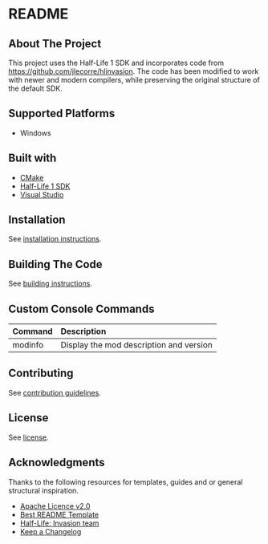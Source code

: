 # README

## About The Project

This project uses the Half-Life 1 SDK and incorporates code from https://github.com/jlecorre/hlinvasion. The code has been modified to work with newer and modern compilers, while preserving the original structure of the default SDK.

## Supported Platforms

- Windows

## Built with

- [CMake](https://cmake.org/)
- [Half-Life 1 SDK](https://github.com/ValveSoftware/halflife)
- [Visual Studio](https://visualstudio.microsoft.com/)

## Installation

See [installation instructions](INSTALL.md).

## Building The Code

See [building instructions](BUILDING.md).

## Custom Console Commands

|Command|Description|
|:--|:--|
|modinfo|Display the mod description and version|

## Contributing

See [contribution guidelines](CONTRIBUTING.md).

## License

See [license](LICENSE.md).

## Acknowledgments

Thanks to the following resources for templates, guides and or general structural inspiration.

- [Apache Licence v2.0](https://www.apache.org/licenses/LICENSE-2.0)
- [Best README Template](https://github.com/othneildrew/Best-README-Template)
- [Half-Life: Invasion team](http://hlinvasion.free.fr/index_eng.htm)
- [Keep a Changelog](https://keepachangelog.com/)
